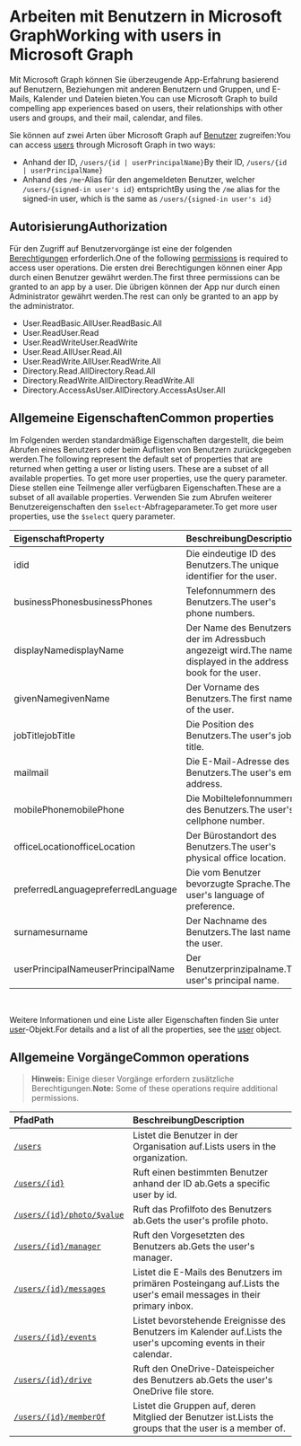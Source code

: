 # <a name="working-with-users-in-microsoft-graph"></a><span data-ttu-id="d18d1-101">Arbeiten mit Benutzern in Microsoft Graph</span><span class="sxs-lookup"><span data-stu-id="d18d1-101">Working with users in Microsoft Graph</span></span>

<span data-ttu-id="d18d1-102">Mit Microsoft Graph können Sie überzeugende App-Erfahrung basierend auf Benutzern, Beziehungen mit anderen Benutzern und Gruppen, und E-Mails, Kalender und Dateien bieten.</span><span class="sxs-lookup"><span data-stu-id="d18d1-102">You can use Microsoft Graph to build compelling app experiences based on users, their relationships with other users and groups, and their mail, calendar, and files.</span></span>

<span data-ttu-id="d18d1-103">Sie können auf zwei Arten über Microsoft Graph auf [Benutzer](user.md) zugreifen:</span><span class="sxs-lookup"><span data-stu-id="d18d1-103">You can access [users](user.md) through Microsoft Graph in two ways:</span></span>

- <span data-ttu-id="d18d1-104">Anhand der ID, `/users/{id | userPrincipalName}`</span><span class="sxs-lookup"><span data-stu-id="d18d1-104">By their ID, `/users/{id | userPrincipalName}`</span></span> 
- <span data-ttu-id="d18d1-105">Anhand des `/me`-Alias für den angemeldeten Benutzer, welcher `/users/{signed-in user's id}` entspricht</span><span class="sxs-lookup"><span data-stu-id="d18d1-105">By using the `/me` alias for the signed-in user, which is the same as `/users/{signed-in user's id}`</span></span>

## <a name="authorization"></a><span data-ttu-id="d18d1-106">Autorisierung</span><span class="sxs-lookup"><span data-stu-id="d18d1-106">Authorization</span></span>

<span data-ttu-id="d18d1-107">Für den Zugriff auf Benutzervorgänge ist eine der folgenden [Berechtigungen](https://developer.microsoft.com/en-us/graph/docs/authorization/permission_scopes) erforderlich.</span><span class="sxs-lookup"><span data-stu-id="d18d1-107">One of the following [permissions](https://developer.microsoft.com/en-us/graph/docs/authorization/permission_scopes) is required to access user operations.</span></span> <span data-ttu-id="d18d1-108">Die ersten drei Berechtigungen können einer App durch einen Benutzer gewährt werden.</span><span class="sxs-lookup"><span data-stu-id="d18d1-108">The first three permissions can be granted to an app by a user.</span></span> <span data-ttu-id="d18d1-109">Die übrigen können der App nur durch einen Administrator gewährt werden.</span><span class="sxs-lookup"><span data-stu-id="d18d1-109">The rest can only be granted to an app by the administrator.</span></span>

- <span data-ttu-id="d18d1-110">User.ReadBasic.All</span><span class="sxs-lookup"><span data-stu-id="d18d1-110">User.ReadBasic.All</span></span>
- <span data-ttu-id="d18d1-111">User.Read</span><span class="sxs-lookup"><span data-stu-id="d18d1-111">User.Read</span></span>
- <span data-ttu-id="d18d1-112">User.ReadWrite</span><span class="sxs-lookup"><span data-stu-id="d18d1-112">User.ReadWrite</span></span>
- <span data-ttu-id="d18d1-113">User.Read.All</span><span class="sxs-lookup"><span data-stu-id="d18d1-113">User.Read.All</span></span>
- <span data-ttu-id="d18d1-114">User.ReadWrite.All</span><span class="sxs-lookup"><span data-stu-id="d18d1-114">User.ReadWrite.All</span></span>
- <span data-ttu-id="d18d1-115">Directory.Read.All</span><span class="sxs-lookup"><span data-stu-id="d18d1-115">Directory.Read.All</span></span>
- <span data-ttu-id="d18d1-116">Directory.ReadWrite.All</span><span class="sxs-lookup"><span data-stu-id="d18d1-116">Directory.ReadWrite.All</span></span>
- <span data-ttu-id="d18d1-117">Directory.AccessAsUser.All</span><span class="sxs-lookup"><span data-stu-id="d18d1-117">Directory.AccessAsUser.All</span></span>

## <a name="common-properties"></a><span data-ttu-id="d18d1-118">Allgemeine Eigenschaften</span><span class="sxs-lookup"><span data-stu-id="d18d1-118">Common properties</span></span>

<span data-ttu-id="d18d1-119">Im Folgenden werden standardmäßige Eigenschaften dargestellt, die beim Abrufen eines Benutzers oder beim Auflisten von Benutzern zurückgegeben werden.</span><span class="sxs-lookup"><span data-stu-id="d18d1-119">The following represent the default set of properties that are returned when getting a user or listing users.  These are a subset of all available properties. To get more user properties, use the  query parameter.</span></span> <span data-ttu-id="d18d1-120">Diese stellen eine Teilmenge aller verfügbaren Eigenschaften.</span><span class="sxs-lookup"><span data-stu-id="d18d1-120">These are a subset of all available properties.</span></span> <span data-ttu-id="d18d1-121">Verwenden Sie zum Abrufen weiterer Benutzereigenschaften den `$select`-Abfrageparameter.</span><span class="sxs-lookup"><span data-stu-id="d18d1-121">To get more user properties, use the `$select` query parameter.</span></span> 

|<span data-ttu-id="d18d1-122">Eigenschaft</span><span class="sxs-lookup"><span data-stu-id="d18d1-122">Property</span></span> |<span data-ttu-id="d18d1-123">Beschreibung</span><span class="sxs-lookup"><span data-stu-id="d18d1-123">Description</span></span> |
|:----------|:-------------|
|<span data-ttu-id="d18d1-124">id</span><span class="sxs-lookup"><span data-stu-id="d18d1-124">id</span></span> | <span data-ttu-id="d18d1-125">Die eindeutige ID des Benutzers.</span><span class="sxs-lookup"><span data-stu-id="d18d1-125">The unique identifier for the user.</span></span>|
|<span data-ttu-id="d18d1-126">businessPhones</span><span class="sxs-lookup"><span data-stu-id="d18d1-126">businessPhones</span></span> | <span data-ttu-id="d18d1-127">Telefonnummern des Benutzers.</span><span class="sxs-lookup"><span data-stu-id="d18d1-127">The user's phone numbers.</span></span>|
|<span data-ttu-id="d18d1-128">displayName</span><span class="sxs-lookup"><span data-stu-id="d18d1-128">displayName</span></span> | <span data-ttu-id="d18d1-129">Der Name des Benutzers, der im Adressbuch angezeigt wird.</span><span class="sxs-lookup"><span data-stu-id="d18d1-129">The name displayed in the address book for the user.</span></span>|
|<span data-ttu-id="d18d1-130">givenName</span><span class="sxs-lookup"><span data-stu-id="d18d1-130">givenName</span></span>| <span data-ttu-id="d18d1-131">Der Vorname des Benutzers.</span><span class="sxs-lookup"><span data-stu-id="d18d1-131">The first name of the user.</span></span> |
|<span data-ttu-id="d18d1-132">jobTitle</span><span class="sxs-lookup"><span data-stu-id="d18d1-132">jobTitle</span></span> | <span data-ttu-id="d18d1-133">Die Position des Benutzers.</span><span class="sxs-lookup"><span data-stu-id="d18d1-133">The user's job title.</span></span>|
|<span data-ttu-id="d18d1-134">mail</span><span class="sxs-lookup"><span data-stu-id="d18d1-134">mail</span></span>| <span data-ttu-id="d18d1-135">Die E-Mail-Adresse des Benutzers.</span><span class="sxs-lookup"><span data-stu-id="d18d1-135">The user's email address.</span></span> |
|<span data-ttu-id="d18d1-136">mobilePhone</span><span class="sxs-lookup"><span data-stu-id="d18d1-136">mobilePhone</span></span> | <span data-ttu-id="d18d1-137">Die Mobiltelefonnummern des Benutzers.</span><span class="sxs-lookup"><span data-stu-id="d18d1-137">The user's cellphone number.</span></span>|
|<span data-ttu-id="d18d1-138">officeLocation</span><span class="sxs-lookup"><span data-stu-id="d18d1-138">officeLocation</span></span> | <span data-ttu-id="d18d1-139">Der Bürostandort des Benutzers.</span><span class="sxs-lookup"><span data-stu-id="d18d1-139">The user's physical office location.</span></span>|
|<span data-ttu-id="d18d1-140">preferredLanguage</span><span class="sxs-lookup"><span data-stu-id="d18d1-140">preferredLanguage</span></span> | <span data-ttu-id="d18d1-141">Die vom Benutzer bevorzugte Sprache.</span><span class="sxs-lookup"><span data-stu-id="d18d1-141">The user's language of preference.</span></span>|
|<span data-ttu-id="d18d1-142">surname</span><span class="sxs-lookup"><span data-stu-id="d18d1-142">surname</span></span>| <span data-ttu-id="d18d1-143">Der Nachname des Benutzers.</span><span class="sxs-lookup"><span data-stu-id="d18d1-143">The last name of the user.</span></span> |
|<span data-ttu-id="d18d1-144">userPrincipalName</span><span class="sxs-lookup"><span data-stu-id="d18d1-144">userPrincipalName</span></span>| <span data-ttu-id="d18d1-145">Der Benutzerprinzipalname.</span><span class="sxs-lookup"><span data-stu-id="d18d1-145">The user's principal name.</span></span> |

<br/>

<span data-ttu-id="d18d1-146">Weitere Informationen und eine Liste aller Eigenschaften finden Sie unter [user](user.md)-Objekt.</span><span class="sxs-lookup"><span data-stu-id="d18d1-146">For details and a list of all the properties, see the [user](user.md) object.</span></span>

## <a name="common-operations"></a><span data-ttu-id="d18d1-147">Allgemeine Vorgänge</span><span class="sxs-lookup"><span data-stu-id="d18d1-147">Common operations</span></span>

> <span data-ttu-id="d18d1-148">**Hinweis:** Einige dieser Vorgänge erfordern zusätzliche Berechtigungen.</span><span class="sxs-lookup"><span data-stu-id="d18d1-148">**Note:** Some of these operations require additional permissions.</span></span>

| <span data-ttu-id="d18d1-149">Pfad</span><span class="sxs-lookup"><span data-stu-id="d18d1-149">Path</span></span>    | <span data-ttu-id="d18d1-150">Beschreibung</span><span class="sxs-lookup"><span data-stu-id="d18d1-150">Description</span></span> |
|:---------|:-------------|
|[`/users`](../api/user_list.md) | <span data-ttu-id="d18d1-151">Listet die Benutzer in der Organisation auf.</span><span class="sxs-lookup"><span data-stu-id="d18d1-151">Lists users in the organization.</span></span> |
|[`/users/{id}`](../api/user_get.md) | <span data-ttu-id="d18d1-152">Ruft einen bestimmten Benutzer anhand der ID ab.</span><span class="sxs-lookup"><span data-stu-id="d18d1-152">Gets a specific user by id.</span></span> |
|[`/users/{id}/photo/$value`](../api/profilephoto_get.md)| <span data-ttu-id="d18d1-153">Ruft das Profilfoto des Benutzers ab.</span><span class="sxs-lookup"><span data-stu-id="d18d1-153">Gets the user's profile photo.</span></span> |
|[`/users/{id}/manager`](../api/user_list_manager.md) | <span data-ttu-id="d18d1-154">Ruft den Vorgesetzten des Benutzers ab.</span><span class="sxs-lookup"><span data-stu-id="d18d1-154">Gets the user's manager.</span></span> |
|[`/users/{id}/messages`](../api/user_list_messages.md)| <span data-ttu-id="d18d1-155">Listet die E-Mails des Benutzers im primären Posteingang auf.</span><span class="sxs-lookup"><span data-stu-id="d18d1-155">Lists the user's email messages in their primary inbox.</span></span> |
|[`/users/{id}/events`](../api/user_list_events.md) | <span data-ttu-id="d18d1-156">Listet bevorstehende Ereignisse des Benutzers im Kalender auf.</span><span class="sxs-lookup"><span data-stu-id="d18d1-156">Lists the user's upcoming events in their calendar.</span></span> |
|[`/users/{id}/drive`](../api/drive_get.md)| <span data-ttu-id="d18d1-157">Ruft den OneDrive-Dateispeicher des Benutzers ab.</span><span class="sxs-lookup"><span data-stu-id="d18d1-157">Gets the user's OneDrive file store.</span></span> |
|[`/users/{id}/memberOf`](../api/user_list_memberof.md)| <span data-ttu-id="d18d1-158">Listet die Gruppen auf, deren Mitglied der Benutzer ist.</span><span class="sxs-lookup"><span data-stu-id="d18d1-158">Lists the groups that the user is a member of.</span></span> |
